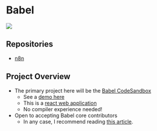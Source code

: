 # Babel

![](https://i.imgur.com/3fnLQhm.png)

## Repositories

- [n8n](https://github.com/MLH-Fellowship/n8n)

## Project Overview

- The primary project here will be the [Babel CodeSandbox](https://github.com/babel/sandboxes)
  - See a [demo here](https://codesandbox.io/s/github/babel/sandboxes)
  - This is a [react web application](https://github.com/babel/sandboxes/blob/master/package.json)
  - No compiler experience needed!
- Open to accepting Babel core contributors
  - In any case, I recommend reading [this article](https://en.wikipedia.org/wiki/Abstract_syntax_tree). 

